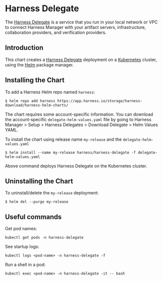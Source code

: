 # Harness Delegate

The [Harness Delegate](https://docs.harness.io/article/de9t8iiynt-harness-architecture) is a service that you run in your local network or VPC to connect Harness Manager with your artifact servers, infrastructure, collaboration providers, and verification providers.

## Introduction

This chart creates a [Harness Delegate](https://docs.harness.io/article/h9tkwmkrm7-delegate-installation) deployment on a [Kubernetes](http://kubernetes.io) cluster, using the [Helm](https://helm.sh) package manager.


## Installing the Chart
To add a Harness Helm repo named `harness`:

```console
$ helm repo add harness https://app.harness.io/storage/harness-download/harness-helm-charts/
```

The chart requires some account-specific information. You can download the account-specific `delegate-helm-values.yaml` file by going to Harness Manager > Setup > Harness Delegates > Download Delegate > Helm Values YAML.

To install the chart using release name `my-release` and the `delegate-helm-values.yaml`

```console
$ helm install --name my-release harness/harness-delegate -f delegate-helm-values.yaml
```
Above command deploys Harness Delegate on the Kubernetes cluster.


## Uninstalling the Chart

To uninstall/delete the `my-release` deployment:

```console
$ helm del --purge my-release
```

## Useful commands

Get pod names:

```console
kubectl get pods -n harness-delegate
```

See startup logs:

```console
kubectl logs <pod-name> -n harness-delegate -f
```
Run a shell in a pod:

```console
kubectl exec <pod-name> -n harness-delegate -it -- bash
```
